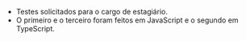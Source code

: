 - Testes solicitados para o cargo de estagiário.
- O primeiro e o terceiro foram feitos em JavaScript e o segundo em TypeScript.
